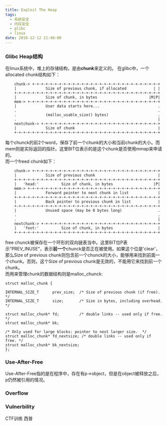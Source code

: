 ```yaml
---
title: Exploit The Heap
tags:
  - 系统安全
  - 内存安全
  - glibc
  - linux
date: 2016-12-12 21:40:00
---
```

### Glibc Heap结构  
在linux系统中，堆上的存储结构，是由**chunk**来定义的。
在glibc中，一个allocated chunk结构如下：

	   	chunk-> +-+-+-+-+-+-+-+-+-+-+-+-+-+-+-+-+-+-+-+-+-+-+-+-+-+-+-+-+
	    |             Size of previous chunk, if allocated            | |
	    +-+-+-+-+-+-+-+-+-+-+-+-+-+-+-+-+-+-+-+-+-+-+-+-+-+-+-+-+-+-+-+-+
	    |             Size of chunk, in bytes                       |M|P|
      	mem-> +-+-+-+-+-+-+-+-+-+-+-+-+-+-+-+-+-+-+-+-+-+-+-+-+-+-+-+-+-+
	    |             User data starts here...                          .
	    .                                                               .
	    .             (malloc_usable_size() bytes)                      .
	    .                                                               |
		nextchunk-> +-+-+-+-+-+-+-+-+-+-+-+-+-+-+-+-+-+-+-+-+-+-+-+-+-+-+
	    |             Size of chunk                                     |
	    +-+-+-+-+-+-+-+-+-+-+-+-+-+-+-+-+-+-+-+-+-+-+-+-+-+-+-+-+-+-+-+-+
	    
每个chunck的前2个word，保存了前一个chunk的大小和当前chunk的大小。而mem则是实际返回的指针。这里BIT位表示的是这个chunk是否使用mmap来申请的。  
而一个freed chunk如下：

		
        chunk-> +-+-+-+-+-+-+-+-+-+-+-+-+-+-+-+-+-+-+-+-+-+-+-+-+-+-+-+-+
	    |             Size of previous chunk                            |
	    +-+-+-+-+-+-+-+-+-+-+-+-+-+-+-+-+-+-+-+-+-+-+-+-+-+-+-+-+-+-+-+-+
	    |   'head:'          Size of chunk, in bytes                  |P|
      	mem-> +-+-+-+-+-+-+-+-+-+-+-+-+-+-+-+-+-+-+-+-+-+-+-+-+-+-+-+-+-+
	    |             Forward pointer to next chunk in list             |
	    +-+-+-+-+-+-+-+-+-+-+-+-+-+-+-+-+-+-+-+-+-+-+-+-+-+-+-+-+-+-+-+-+
	    |             Back pointer to previous chunk in list            |
	    +-+-+-+-+-+-+-+-+-+-+-+-+-+-+-+-+-+-+-+-+-+-+-+-+-+-+-+-+-+-+-+-+
	    |             Unused space (may be 0 bytes long)                .
	    .                                                               .
	    .                                                               |
	    nextchunk-> +-+-+-+-+-+-+-+-+-+-+-+-+-+-+-+-+-+-+-+-+-+-+-+-+-+-+
    	|   'foot:'          Size of chunk, in bytes                    |
	    +-+-+-+-+-+-+-+-+-+-+-+-+-+-+-+-+-+-+-+-+-+-+-+-+-+-+-+-+-+-+-+-+
	    
free chunck被保存在一个环形的双向链表当中。这里BIT位P表示“PREV_INUSE”，表示**前一个**chunck是否正在被使用。如果这个位是'clear'，那么Size of previous chunk则包含前一个chunck的大小，能够用来找到前面一个chunk。否则，这个Size of previous chunk是无效的，不能用它来找到前一个chunk。  
而用来管理chunk的数据结构则是malloc_chunck:

	struct malloc_chunk {

  	INTERNAL_SIZE_T      prev_size;  /* Size of previous chunk (if free).  */
  	INTERNAL_SIZE_T      size;       /* Size in bytes, including overhead. */

  	struct malloc_chunk* fd;         /* double links -- used only if free. */
  	struct malloc_chunk* bk;

  	/* Only used for large blocks: pointer to next larger size.  */
  	struct malloc_chunk* fd_nextsize; /* double links -- used only if free. */
  	struct malloc_chunk* bk_nextsize;
	};

### Use-After-Free
Use-After-Free指的是在程序中，存在有p->object，但是在object被释放之后，p仍然被引用的情况。
	
### Overflow

### Vulnerbility
CTF训练 西普